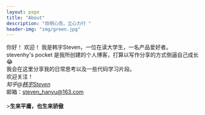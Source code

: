 ```yaml
---
layout: page
title: "About"
description: "目明心亮，立心力行 " 
header-img: "img/green.jpg"
---
```


你好！
欢迎！
    我是韩宇Steven，一位在读大学生，一名产品爱好者。<br>
    stevenhy's pocket 是我所创建的个人博客，打算以写作分享的方式倒逼自己成长😂<br>
    我会在这里分享我的日常思考以及一些代码学习片段。<br>
    欢迎关注！<br>
    *知乎@[韩宇Steven](https://www.zhihu.com/people/c1e85daac6b0365886847c3abd9ebcbe)*    
    邮箱：<steven_hanyu@163.com><br><br>
    >**生来平庸，也生来骄傲**


    


    






